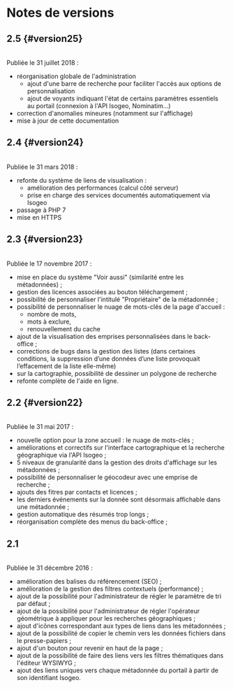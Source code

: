 # Notes de versions

<!-- timeline -->

## 2.5 {#version25}

<br> Publiée le 31 juillet 2018 :

* réorganisation globale de l'administration
  * ajout d'une barre de recherche pour faciliter l'accès aux options de personnalisation
  * ajout de voyants indiquant l'état de certains paramètres essentiels au portail (connexion à l'API Isogeo, Nominatim...)
* correction d&apos;anomalies mineures (notamment sur l'affichage)
* mise à jour de cette documentation

<!-- /timeline -->
<!-- timeline -->

## 2.4 {#version24}

<br> Publiée le 31 mars 2018 :

* refonte du système de liens de visualisation :
    * amélioration des performances (calcul côté serveur)
    * prise en charge des services documentés automatiquement via Isogeo
* passage à PHP 7
* mise en HTTPS

<!-- /timeline -->
<!-- timeline -->

## 2.3 {#version23}

<br> Publiée le 17 novembre 2017 :

* mise en place du système "Voir aussi" (similarité entre les métadonnées) ;
* gestion des licences associées au bouton téléchargement ;
* possibilité de personnaliser l'intitulé "Propriétaire" de la métadonnée ;
* possibilité de personnaliser le nuage de mots-clés de la page d'accueil :
    * nombre de mots,
    * mots à exclure,
    * renouvellement du cache
* ajout de la visualisation des emprises personnalisées dans le back-office ;
* corrections de bugs dans la gestion des listes (dans certaines conditions, la suppression d’une données d’une liste provoquait l’effacement de la liste elle-même)
* sur la cartographie, possibilité de dessiner un polygone de recherche
* refonte complète de l'aide en ligne.

<!-- /timeline -->
<!-- timeline -->

## 2.2 {#version22}

<br> Publiée le 31 mai 2017 :

* nouvelle option pour la zone accueil : le nuage de mots-clés ;
* améliorations et correctifs sur l'interface cartographique et la recherche géographique via l'API Isogeo ;
* 5 niveaux de granularité dans la gestion des droits d'affichage sur les métadonnées ;
* possibilité de personnaliser le géocodeur avec une emprise de recherche ;
* ajouts des fitres par contacts et licences ;
* les derniers événements sur la donnée sont désormais affichable dans une métadonnée ;
* gestion automatique des résumés trop longs ;
* réorganisation complète des menus du back-office ;

<!-- /timeline -->
<!-- timeline -->

## 2.1

<br> Publiée le 31 décembre 2016 :

* amélioration des balises du référencement (SEO) ;
* amélioration de la gestion des filtres contextuels (performance) ;
* ajout de la possibilité pour l'administrateur de régler le paramètre de tri par défaut ;
* ajout de la possibilité pour l'administrateur de régler l'opérateur géométrique à appliquer pour les recherches géographiques ;
* ajout d'icônes correspondant aux types de liens dans les métadonnées ;
* ajout de la possibilité de copier le chemin vers les données fichiers dans le presse-papiers ;
* ajout d'un bouton pour revenir en haut de la page ;
* ajout de la possibilité de faire des liens vers les filtres thématiques dans l'éditeur WYSIWYG ;
* ajout des liens uniques vers chaque métadonnée du portail à partir de son identifiant Isogeo.

<!-- /timeline -->
